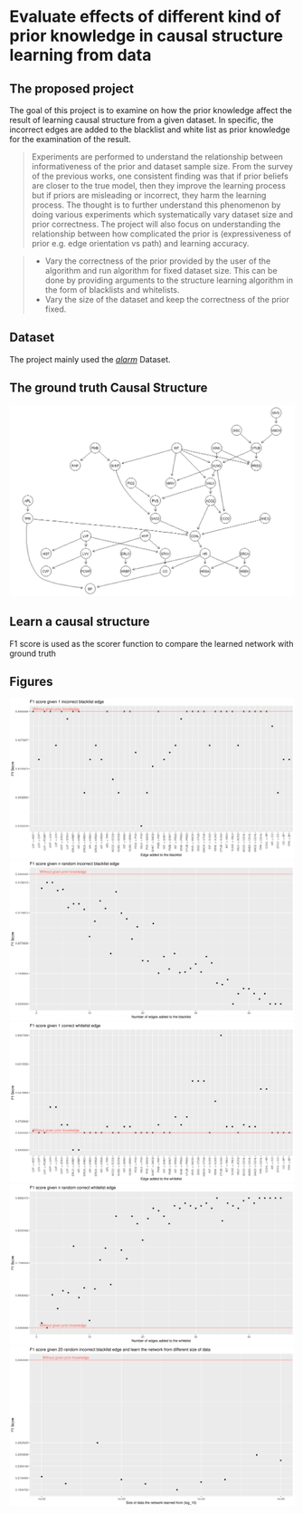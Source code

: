 # Evaluate effects of different kind of prior knowledge in causal structure learning from data
## The proposed project
The goal of this project is to examine on how the prior knowledge affect the result of learning causal structure from a given dataset. In specific, the incorrect edges are added to the blacklist and white list as prior knowledge for the examination of the result.

> Experiments are performed to understand the relationship between informativeness of the prior and dataset sample size. From the survey of the previous works, one consistent finding was that if prior beliefs are closer to the true model, then they improve the learning process but if priors are misleading or incorrect, they harm the learning process. The thought is to further understand this phenomenon by doing various experiments which systematically vary dataset size and prior correctness. The project will also focus on understanding the relationship between how complicated the prior is (expressiveness of prior e.g. edge orientation vs path) and learning accuracy.

> - Vary the correctness of the prior provided by the user of the algorithm and run algorithm for fixed dataset size. This can be done by providing arguments to the structure learning algorithm in the form of blacklists and whitelists.
> - Vary the size of the dataset and keep the correctness of the prior fixed. 



## Dataset
The project mainly used the [*alarm*](https://www.bnlearn.com/documentation/man/alarm.html) Dataset.

## The ground truth Causal Structure
![ground_truth_dag](figures/alarm_ground_truth_dag.png)

## Learn a causal structure
F1 score is used as the scorer function to compare the learned network with ground truth

## Figures
![F1 score given 1 incorrect blacklist edge](figures/blacklist_1_f1.png)
![F1 score given n random incorrect blacklist edge](figures/blacklist_n_f1.png)
![F1 score given 1 correct whitelist edge](figures/whitelist_c1_f1.png)
![F1 score given n random correct whitelist edge](figures/whitelist_cn_f1.png)
![F1 score given 20 random incorrect blacklist edge](figures/blacklist_size_20_f1.png)
